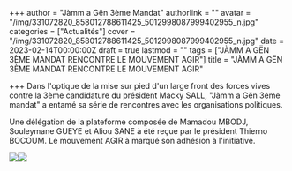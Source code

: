 +++
author = "Jàmm a Gën 3ème Mandat"
authorlink = ""
avatar = "/img/331072820_858012788611425_5012998087999402955_n.jpg"
categories = ["Actualités"]
cover = "/img/331072820_858012788611425_5012998087999402955_n.jpg"
date = 2023-02-14T00:00:00Z
draft = true
lastmod = ""
tags = ["JÀMM A GËN 3ÈME MANDAT RENCONTRE LE MOUVEMENT AGIR"]
title = "JÀMM A GËN 3ÈME MANDAT RENCONTRE LE MOUVEMENT AGIR"

+++
Dans l'optique de la mise sur pied d'un large front des forces vives contre la 3ème candidature du président Macky SALL, "Jàmm a Gën 3ème mandat" a entamé sa série de rencontres avec les organisations politiques.

Une délégation de la plateforme composée de Mamadou MBODJ, Souleymane GUEYE et Aliou SANE à été reçue par le président Thierno BOCOUM. Le mouvement AGIR à marqué son adhésion à l'initiative.

![](/img/330968166_903026164153281_8722007663832618734_n.jpg)![](/img/330910014_564014312424252_3431242566921200820_n.jpg)